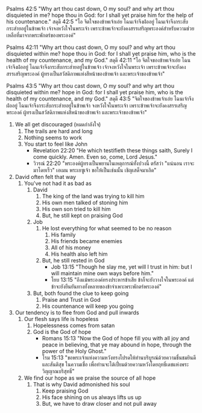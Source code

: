 Psalms 42:5 "Why art thou cast down, O my soul? and why art thou disquieted in me? hope thou in God: for I shall yet praise him for the help of his countenance."
สดุดี 42:5 "โอ จิตใจของข้าพเจ้าเอ๋ย ไฉนเจ้าจึงฝ่ออยู่ ไฉนเจ้าจึงกระสับกระส่ายอยู่ในข้าพเจ้า เจ้าจงหวังใจในพระเจ้า เพราะข้าพเจ้าจะยังคงสรรเสริญพระองค์สำหรับความช่วยเหลือที่มาจากพระพักตร์ของพระองค์"

Psalms 42:11 "Why art thou cast down, O my soul? and why art thou disquieted within me? hope thou in God: for I shall yet praise him, who is the health of my countenance, and my God."
สดุดี 42:11 "โอ จิตใจของข้าพเจ้าเอ๋ย ไฉนเจ้าจึงฝ่ออยู่ ไฉนเจ้าจึงกระสับกระส่ายอยู่ในข้าพเจ้า เจ้าจงหวังใจในพระเจ้า เพราะข้าพเจ้าจะยังคงสรรเสริญพระองค์ ผู้ทรงเป็นสวัสดิภาพแห่งสีหน้าของข้าพเจ้า และพระเจ้าของข้าพเจ้า"

Psalms 43:5 "Why art thou cast down, O my soul? and why art thou disquieted within me? hope in God: for I shall yet praise him, who is the health of my countenance, and my God."
สดุดี 43:5 "จิตใจของข้าพเจ้าเอ๋ย ไฉนเจ้าจึงฝ่ออยู่ ไฉนเจ้าจึงกระสับกระส่ายอยู่ในข้าพเจ้า จงหวังใจในพระเจ้า เพราะข้าพเจ้าจะยังคงสรรเสริญพระองค์ ผู้ทรงเป็นสวัสดิภาพแห่งสีหน้าของข้าพเจ้า และพระเจ้าของข้าพเจ้า"

1. We all get discouraged (หมดกำลังใจ)
    1. The trails are hard and long
    2. Nothing seems to work
    3. You start to feel like John
        - Revelation 22:20 "He which testifieth these things saith, Surely I come quickly. Amen. Even so, come, Lord Jesus."
		- วิวรณ์ 22:20 "พระองค์ผู้ทรงเป็นพยานในเหตุการณ์ทั้งปวงนี้ ตรัสว่า "แน่นอน เราจะมาโดยเร็ว" เอเมน พระเยซูเจ้า ขอให้เป็นเช่นนั้น เชิญเสด็จมาเถิด"
2. David often felt that way
    1. You've not had it as bad as
        1. David
            1. The king of the land was trying to kill him
            2. His own men talked of stoning him
            3. His own son tried to kill him
            4. But, he still kept on praising God
        2. Job
            1. He lost everything for what seemed to be no reason
                1. His family
                2. His friends became enemies
                3. All of his money
                4. His health also left him
            2. But, he still rested in God
                - Job 13:15 "Though he slay me, yet will I trust in him: but I will maintain mine own ways before him."
                - โยบ 13:15 "ถึงแม้พระองค์ทรงประหารข้าเสีย ข้าก็จะยังวางใจในพระองค์ แต่ข้าจะยังยืนยันทางทั้งหลายของข้าจำเพาะพระพักตร์พระองค์"
        3. But, both found the clue to keep going
            1. Praise and Trust in God
            2. His countenance will keep you going
3. Our tendency is to flee from God and pull inwards
    1. Our flesh says life is hopeless
        1. Hopelessness comes from satan
        2. God is the God of hope
            - Romans 15:13 "Now the God of hope fill you with all joy and peace in believing, that ye may abound in hope, through the power of the Holy Ghost."
            - โรม 15:13 "ขอพระเจ้าแห่งความหวังทรงโปรดให้ท่านบริบูรณ์ด้วยความชื่นชมยินดีและสันติสุข   ในความเชื่อ เพื่อท่านจะได้เปี่ยมด้วยความหวังโดยฤทธิ์เดชแห่งพระวิญญาณบริสุทธิ์"
    2. We find our hope as we praise the source of all hope
        1. That is why David admonished his soul
            1. Keep praising God
            2. His face shining on us always lifts us up
            3. But, we have to draw closer and not pull away